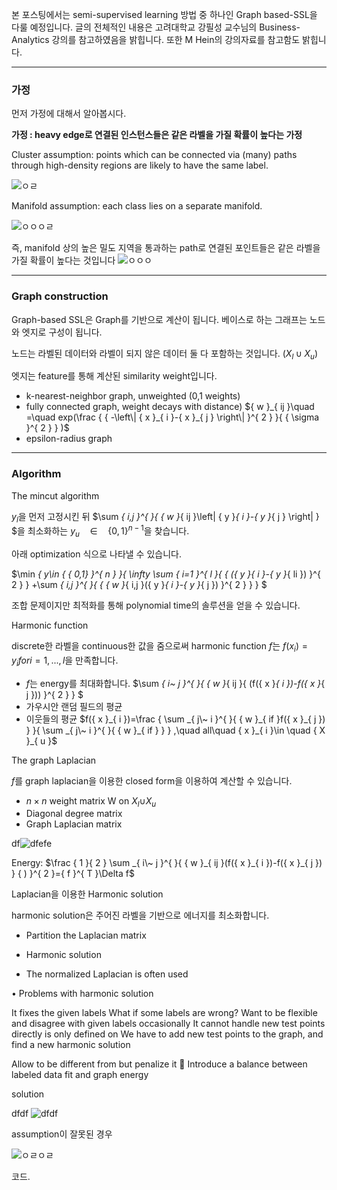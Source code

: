  본 포스팅에서는 semi-supervised learning 방법 중 하나인 Graph based-SSL을 다룰 예정입니다.
 글의 전체적인 내용은 고려대학교 강필성 교수님의 Business-Analytics 강의를 참고하였음을 밝힙니다. 또한 M Hein의 강의자료를 참고함도 밝힙니다.
___
### 가정

먼저 가정에 대해서 알아봅시다.

**가정 : heavy edge로 연결된 인스턴스들은 같은 라벨을 가질 확률이 높다는 가정**

Cluster assumption: points which can be connected via (many) paths
through high-density regions are likely to have the same label.

![ㅇㄹ](images/2018/12/ㅇㄹ.png)

Manifold assumption: each class lies on a separate manifold.

![ㅇㅇㅇㄹ](images/2018/12/ㅇㅇㅇㄹ.png)


즉, manifold 상의 높은 밀도 지역을 통과하는 path로 연결된 포인트들은 같은 라벨을 가질 확률이 높다는 것입니다
![ㅇㅇㅇ](images/2018/12/ㅇㅇㅇ.png)
___
### Graph construction

Graph-based SSL은 Graph를 기반으로 계산이 됩니다. 베이스로 하는 그래프는 노드와 엣지로 구성이 됩니다.

노드는 라벨된 데이터와 라벨이 되지 않은 데이터 둘 다 포함하는 것입니다. (${ X }_{ l }\cup { X }_{ u }$)

엣지는 feature를 통해 계산된 similarity weight입니다.
- k-nearest-neighbor graph, unweighted (0,1 weights)
- fully connected graph, weight decays with distance)
${ w }_{ ij }\quad =\quad exp(\frac { { -\left\| { x }_{ i }-{ x }_{ j } \right\|  }^{ 2 } }{ { \sigma  }^{ 2 } } )$
- epsilon-radius graph


___

### Algorithm

The mincut algorithm

$y_l$을 먼저 고정시킨 뒤 $\sum _{ i,j }^{  }{ { w }_{ ij }\left| { y }_{ i }-{ y }_{ j } \right|  } $을 최소화하는 ${ y }_{ u }\quad \in \quad { \{ 0,1\}  }^{ n-1 }$을
찾습니다.

아래 optimization 식으로 나타낼 수 있습니다.

$\min _{ y\in { \{ 0,1\}  }^{ n } }{ \infty \sum _{ i=1 }^{ l }{ { ({ y }_{ i }-{ y }_{ li }) }^{ 2 } } +\sum _{ i,j }^{  }{ { { w }_{ i,j }({ y }_{ i }-{ y }_{ j }) }^{ 2 } }  } $

조합 문제이지만 최적화를 통해 polynomial time의 솔루션을 얻을 수 있습니다.

Harmonic function

discrete한 라벨을 continuous한 값을 줌으로써 harmonic function $f$는 $f(x_i) = y_i for i=1,...,l$을 만족합니다.
- $f$는 energy를 최대화합니다.
$\sum _{ i\~ j }^{  }{ { w }_{ ij }{ (f({ x }_{ i })-f({ x }_{ j })) }^{ 2 } } $
- 가우시안 랜덤 필드의 평균
- 이웃들의 평균
$f({ x }_{ i })=\frac { \sum _{ j\~ i }^{  }{ { w }_{ if }f({ x }_{ j }) }  }{ \sum _{ j\~ i }^{  }{ { w }_{ if } }  } ,\quad all\quad { x }_{ i }\in \quad { X }_{ u }$

The graph Laplacian

$f$를 graph laplacian을 이용한 closed form을 이용하여 계산할 수 있습니다.
- $n\times n$ weight matrix W on ${ X }_{ l }{ \cup X }_{ u }$
- Diagonal degree matrix
- Graph Laplacian matrix

df![dfefe](images/2018/12/dfefe.png)

Energy: $\frac { 1 }{ 2 } \sum _{ i\~ j }^{  }{ { w }_{ ij }(f({ x }_{ i })-f({ x }_{ j }) } { ) }^{ 2 }={ f }^{ T }\Delta f$

Laplacian을 이용한 Harmonic solution

harmonic solution은 주어진 라벨을 기반으로 에너지를 최소화합니다.

- Partition the Laplacian matrix

- Harmonic solution
- The normalized Laplacian is often used


• Problems with harmonic solution

It fixes the given labels
What if some labels are wrong?
Want to be flexible and disagree with given labels occasionally
It cannot handle new test points directly
is only defined on
We have to add new test points to the graph, and find a new harmonic solution

Allow             to be different from      but penalize it  Introduce a balance between labeled data fit and graph energy

solution

dfdf
![dfdf](images/2018/12/dfdf.png)

assumption이 잘못된 경우

![ㅇㄹㅇㄹ](images/2018/12/ㅇㄹㅇㄹ.png)


코드.
